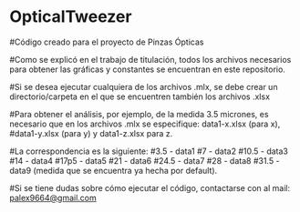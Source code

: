 # OpticalTweezer

#Código creado para el proyecto de Pinzas Ópticas

#Como se explicó en el trabajo de titulación, todos los archivos necesarios para obtener las gráficas y constantes se encuentran en este repositorio.

#Si se desea ejecutar cualquiera de los archivos .mlx, se debe crear un directorio/carpeta en el que se encuentren también los archivos .xlsx

#Para obtener el análisis, por ejemplo, de la medida 3.5 micrones, es necesario que en los archivos .mlx se especifique: data1-x.xlsx (para x), 
#data1-y.xlsx (para y) y data1-z.xlsx para z.

#La correspondencia es la siguiente:
#3.5 - data1
#7 - data2
#10.5 - data3
#14 - data4
#17p5 - data5
#21 - data6
#24.5 - data7
#28 - data8
#31.5 - data9 (medida que se encuentra ya hecha por default).


#Si se tiene dudas sobre cómo ejecutar el código, contactarse con al mail: palex9664@gmail.com
